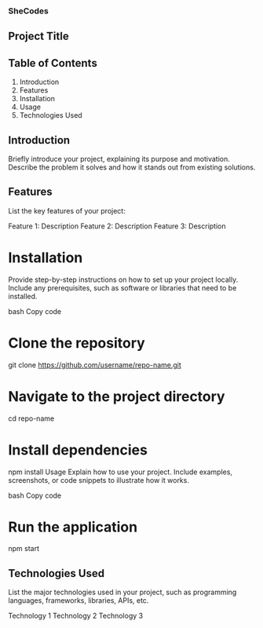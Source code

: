 ### SheCodes
## Project Title


## Table of Contents
1. Introduction
2. Features
3. Installation
4. Usage
5. Technologies Used

## Introduction
Briefly introduce your project, explaining its purpose and motivation. Describe the problem it solves and how it stands out from existing solutions.

## Features
List the key features of your project:

Feature 1: Description
Feature 2: Description
Feature 3: Description

# Installation
Provide step-by-step instructions on how to set up your project locally. Include any prerequisites, such as software or libraries that need to be installed.

bash
Copy code
# Clone the repository
git clone https://github.com/username/repo-name.git

# Navigate to the project directory
cd repo-name

# Install dependencies
npm install
Usage
Explain how to use your project. Include examples, screenshots, or code snippets to illustrate how it works.

bash
Copy code
# Run the application
npm start

## Technologies Used
List the major technologies used in your project, such as programming languages, frameworks, libraries, APIs, etc.

Technology 1
Technology 2
Technology 3

